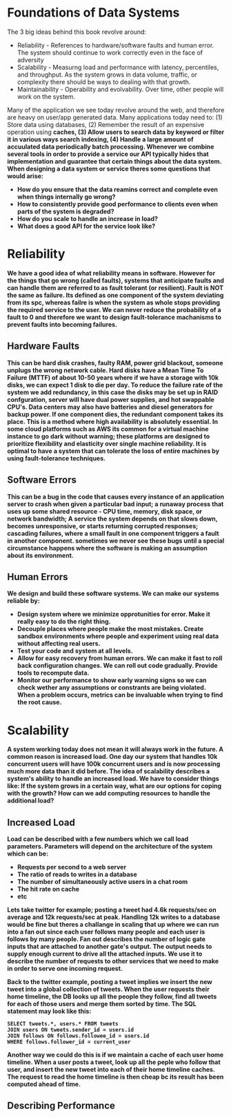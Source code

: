 # Foundations of Data Systems
The 3 big ideas behind this book revolve around:
<ul>
    <li>Reliability - References to hardware/software faults and human error. The system should continue to work correctly even in the face of adversity</li>
    <li>Scalability - Measurng load and performance with latency, percentiles, and throughput. As the system grows in data volume, traffic, or complexity there should be ways to dealing with that growth.</li>
    <li>Maintainability - Operability and evolvability. Over time, other people will work on the system.</li>
</ul>

Many of the application we see today revolve around the web, and therefore are heavy on user/app generated data. Many applications today need to: (1) Store data using <bold>databases</bold>, (2) Remember the result of an expensive operation using <b>caches<b>, (3) Allow users to search data by keyword or filter it in various ways <b>search indexing</b>, (4) Handle a large amount of accuulated data periodically <b>batch processing</b>. Whenever we combine several tools in order to provide a service our API typically hides that implementation and guarantee that certain things about the data system. When designing a data system or service theres some questions that would arise: 
<ul>
    <li>How do you ensure that the data reamins correct and complete even when things internally go wrong?</li>
    <li>How to consistently provide good performance to clients even when parts of the system is degraded?</li>
    <li>How do you scale to handle an increase in load?</li>
    <li>What does a good API for the service look like?</li>
</ul>

# Reliability
We have a good idea of what reliability means in software. However for the things that go wrong (called faults), systems that anticipate faults and can handle them are referred to as <b>fault tolerant</b> (or resilient). Fault is NOT the same as failure. Its defined as one component of the system deviating from its spc, whereas failre is when the system as whole stops providing the required service to the user. We can never reduce the probability of a fault to 0 and therefore we want to design fault-tolerance machanisms to prevent faults into becoming failures.


## Hardware Faults
This can be hard disk crashes, faulty RAM, power grid blackout, someone unplugs the wrong network cable. Hard disks have a <b>Mean Time To Failure (MTTF)</b> of about 10-50 years where if we have a storage with 10k disks, we can expect 1 disk to die per day. To reduce the failure rate of the system we add redundancy, in this case the disks may be set up in RAID confguration, server will have dual power supplies, and hot swappable CPU's. Data centers may also have batteries and diesel generators for backup power. If one component dies, the redundant component takes its place. This is a method where <b>high availability</b> is absolutely essential. In some cloud platforms such as AWS its common for a virtual machine instance to go dark without warning; these platforms are designed to prioritize flexibility and elasticity over single machine reliability. It is optimal to have a system that can tolerate the loss of entire machines by using fault-tolerance techniques. 

## Software Errors
This can be a bug in the code that causes every instance of an application server to crash when given a particular bad input; a runaway process that uses up some shared resource - CPU time, memory, disk space, or network bandwidth; A service the system depends on that slows down, becomes unresponsive, or starts returning corrupted responses; cascading failures, where a small fault in one component triggers a fault in another component. sometimes we never see these bugs until a special circumstance happens where the software is making an assumption about its environment. 

## Human Errors
We design and build these software systems. We can make our systems reliable by:
<ul>
    <li>Design system where we minimize opprotunities for error. Make it really easy to do the right thing.</li>
    <li>Decouple places where people make the most mistakes. Create sandbox environments where people and experiment using real data without affecting real users. </li>
    <li>Test your code and system at all levels.</li>
    <li>Allow for easy recovery from human errors. We can make it fast to roll back configuration changes. We can roll out code gradually. Provide tools to recompute data.</li>
    <li>Monitor our performance to show early warning signs so we can check wether any assumptions or constrants are being violated. When a problem occurs, metrics can be invaluable when trying to find the root cause. </li>
</ul>

# Scalability
A system working today does not mean it will always work in the future. A common reason is increased load. One day our system that handles 10k concurrent users will have 100k concurrent users and is now processing much more data than it did before. The idea of scalability describes a system's ability to handle an increased load. We have to consider things like: If the system grows in a certain way, what are our options for coping with the growth? How can we add computing resources to handle the additional load?

## Increased Load
Load can be described with a few numbers which we call <b>load parameters</b>. Parameters will depend on the architecture of the system which can be:
<ul>
    <li>Requests per second to a web server</li>
    <li>The ratio of reads to writes in a database</li>
    <li>The number of simultaneously active users in a chat room</li>
    <li>The hit rate on cache</li>
    <li>etc</li>
</ul>

Lets take twitter for example; posting a tweet had 4.6k requests/sec on average and 12k requests/sec at peak. Handling 12k writes to a database would be fine but theres a challange in scaling that up where we can run into a <b>fan out</b> since each user follows many people and each user is follows by many people. Fan out describes the number of logic gate inputs that are attached to another gate's output. The output needs to supply enough current to drive all the attached inputs. We use it to describe the number of requests to other services that we need to make in order to serve one incoming request. <br>

Back to the twitter example, posting a tweet implies we insert the new tweet into a global collection of tweets. When the user requests their home timeline, the DB looks up all the people they follow, find all tweets for each of those users and merge them sorted by time. The SQL statement may look like this:

```
SELECT tweets.*, users.* FROM tweets
JOIN users ON tweets.sender_id = users.id 
JOIN follows ON follows.followee_id = users.id 
WHERE follows.follower_id = current_user
```

Another way we could do this is if we maintain a cache of each user home timeline. When a user posts a tweet, look up all the peple who follow that user, and insert the new tweet into each of their home timeline caches. The request to read the home timeline is then cheap bc its result has been computed ahead of time. 

## Describing Performance
